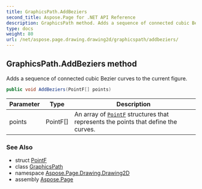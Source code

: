 ```yaml
---
title: GraphicsPath.AddBeziers
second_title: Aspose.Page for .NET API Reference
description: GraphicsPath method. Adds a sequence of connected cubic Bezier curves to the current figure
type: docs
weight: 80
url: /net/aspose.page.drawing.drawing2d/graphicspath/addbeziers/
---
```

## GraphicsPath.AddBeziers method

Adds a sequence of connected cubic Bezier curves to the current figure.

```csharp
public void AddBeziers(PointF[] points)
```

| Parameter | Type | Description |
| --- | --- | --- |
| points | PointF[] | An array of [`PointF`](../../../aspose.page.drawing/pointf/) structures that represents the points that define the curves. |

### See Also

* struct [PointF](../../../aspose.page.drawing/pointf/)
* class [GraphicsPath](../)
* namespace [Aspose.Page.Drawing.Drawing2D](../../graphicspath/)
* assembly [Aspose.Page](../../../)



